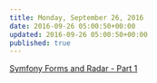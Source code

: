 ```yaml
---
title: Monday, September 26, 2016
date: 2016-09-26 05:00:50+00:00
updated: 2016-09-26 05:00:50+00:00
published: true
---
```


[Symfony Forms and Radar - Part 1](/symfony-forms-and-radar-part-1/)

